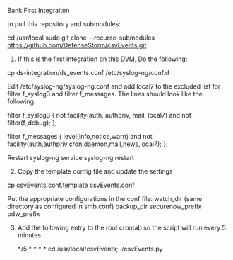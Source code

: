 Bank First Integraiton

to pull this repository and submodules:

cd /usr/local
sudo git clone --recurse-submodules https://github.com/DefenseStorm/csvEvents.git

1. If this is the first integration on this DVM, Do the following:

  cp ds-integration/ds_events.conf /etc/syslog-ng/conf.d

  Edit /etc/syslog-ng/syslog-ng.conf and add local7 to the excluded list for filter f_syslog3 and filter f_messages. The lines should look like the following:

filter f_syslog3 { not facility(auth, authpriv, mail, local7) and not filter(f_debug); };

filter f_messages { level(info,notice,warn) and not facility(auth,authpriv,cron,daemon,mail,news,local7); };


  Restart syslog-ng
    service syslog-ng restart

2. Copy the template config file and update the settings

  cp csvEvents.conf.template csvEvents.conf

  Put the appropriate configurations in the conf file:
	watch_dir (same directory as configured in smb.conf)
	backup_dir
	securenow_prefix
	pdw_prefix


3. Add the following entry to the root crontab so the script will run every 5 minutes

   */5 * * * * cd /usr/local/csvEvents; ./csvEvents.py
